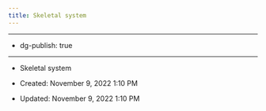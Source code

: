 ```yaml
---
title: Skeletal system
---
```


- --

- dg-publish: true

- --

- Skeletal system

- Created: November 9, 2022 1:10 PM

- Updated: November 9, 2022 1:10 PM
